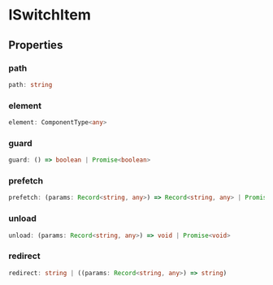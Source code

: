 # ISwitchItem

## Properties

### path

```ts
path: string
```

### element

```ts
element: ComponentType<any>
```

### guard

```ts
guard: () => boolean | Promise<boolean>
```

### prefetch

```ts
prefetch: (params: Record<string, any>) => Record<string, any> | Promise<Record<string, any>>
```

### unload

```ts
unload: (params: Record<string, any>) => void | Promise<void>
```

### redirect

```ts
redirect: string | ((params: Record<string, any>) => string)
```
